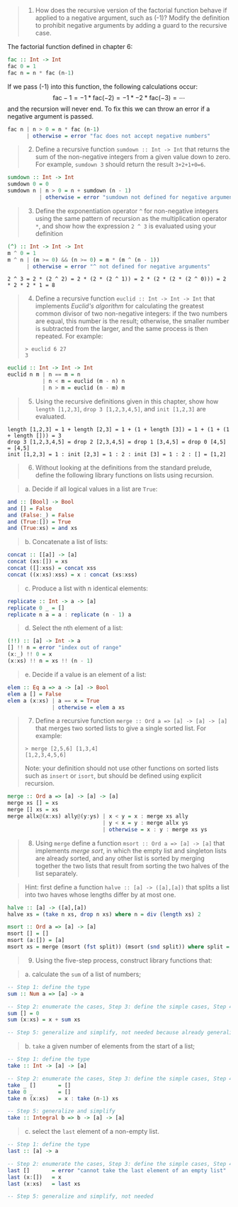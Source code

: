 > 1. How does the recursive version of the factorial function behave if applied to a negative argument, such as (-1)?  Modify the definition to prohibit negative arguments by adding a guard to the recursive case.

The factorial function defined in chapter 6:
```haskell
fac :: Int -> Int
fac 0 = 1
fac n = n * fac (n-1)
```

If we pass (-1) into this function, the following calculations occur:
$$
\text{fac} -1 = -1 * \text{fac} (-2)
= -1 * -2 * \text{fac} (-3) = \cdots
$$
and the recursion will never end.  To fix this we can throw an error if a negative argument is passed.
```haskell
fac n | n > 0 = n * fac (n-1)
      | otherwise = error "fac does not accept negative numbers"
```
> 2. Define a recursive function `sumdown :: Int -> Int` that returns the sum of the non-negative integers from a given value down to zero.  For example, `sumdown 3` should return the result `3+2+1+0=6`.

```haskell
sumdown :: Int -> Int
sumdown 0 = 0
sumdown n | n > 0 = n + sumdown (n - 1)
          | otherwise = error "sumdown not defined for negative arguments"
```
> 3. Define the exponentiation operator `^` for non-negative integers using the same pattern of recursion as the multiplication operator `*`, and show how the expression `2 ^ 3` is evaluated using your definition

```haskell
(^) :: Int -> Int -> Int
m ^ 0 = 1
m ^ n | (m >= 0) && (n >= 0) = m * (m ^ (n - 1))
      | otherwise = error "^ not defined for negative arguments"
```

```
2 ^ 3 = 2 * (2 ^ 2) = 2 * (2 * (2 ^ 1)) = 2 * (2 * (2 * (2 ^ 0))) = 2 * 2 * 2 * 1 = 8
```

> 4. Define a recursive function `euclid :: Int -> Int -> Int` that implements *Euclid's algorithm* for calculating the greatest common divisor of two non-negative integers: if the two numbers are equal, this number is the result; otherwise, the smaller number is subtracted from the larger, and the same process is then repeated.  For example:
> ```
> > euclid 6 27
> 3
> ```

```haskell
euclid :: Int -> Int -> Int
euclid n m | n == m = n
           | n < m = euclid (m - n) n
           | n > m = euclid (n - m) m
```

> 5. Using the recursive definitions given in this chapter, show how `length [1,2,3]`, `drop 3 [1,2,3,4,5]`, and `init [1,2,3]` are evaluated.

```
length [1,2,3] = 1 + length [2,3] = 1 + (1 + length [3]) = 1 + (1 + (1 + length [])) = 3
drop 3 [1,2,3,4,5] = drop 2 [2,3,4,5] = drop 1 [3,4,5] = drop 0 [4,5] = [4,5]
init [1,2,3] = 1 : init [2,3] = 1 : 2 : init [3] = 1 : 2 : [] = [1,2]
```

> 6. Without looking at the definitions from the standard prelude, define the following library functions on lists using recursion.

> a. Decide if all logical values in a list are `True`:
```haskell
and :: [Bool] -> Bool
and [] = False
and (False:_) = False
and (True:[]) = True
and (True:xs) = and xs
```
> b. Concatenate a list of lists:

```haskell
concat :: [[a]] -> [a]
concat (xs:[]) = xs 
concat ([]:xss) = concat xss
concat ((x:xs):xss) = x : concat (xs:xss)
``` 
> c. Produce a list with n identical elements:
```haskell
replicate :: Int -> a -> [a]
replicate 0 _ = []
replicate n a = a : replicate (n - 1) a
```

> d. Select the nth element of a list:

```haskell
(!!) :: [a] -> Int -> a
[] !! n = error "index out of range"
(x:_) !! 0 = x
(x:xs) !! n = xs !! (n - 1)
```

> e. Decide if a value is an element of a list:

```haskell
elem :: Eq a => a -> [a] -> Bool
elem a [] = False
elem a (x:xs) | a == x = True
              | otherwise = elem a xs
```

> 7. Define a recursive function `merge :: Ord a => [a] -> [a] -> [a]` that merges two sorted lists to give a single sorted list. For example:
> ```
> > merge [2,5,6] [1,3,4]
> [1,2,3,4,5,6]
> ```
> Note: your definition should not use other functions on sorted lists such as `insert` or `isort`, but should be defined using explicit recursion.

```haskell
merge :: Ord a => [a] -> [a] -> [a]
merge xs [] = xs
merge [] xs = xs
merge allx@(x:xs) ally@(y:ys) | x < y = x : merge xs ally 
                              | y < x = y : merge allx ys
                              | otherwise = x : y : merge xs ys
```

> 8. Using `merge` define a function `msort :: Ord a => [a] -> [a]` that implements *merge sort*, in which the empty list and singleton lists are already sorted, and any other list is sorted by merging together the two lists that result from sorting the two halves of the list separately.

>Hint: first define a function `halve :: [a] -> ([a],[a])` that splits a list into two haves whose lengths differ by at most one.
```haskell
halve :: [a] -> ([a],[a])
halve xs = (take n xs, drop n xs) where n = div (length xs) 2

msort :: Ord a => [a] -> [a]
msort [] = []
msort (a:[]) = [a]
msort xs = merge (msort (fst split)) (msort (snd split)) where split = halve xs
```

> 9. Using the five-step process, construct library functions that:

>a. calculate the `sum` of a list of numbers;
```haskell
-- Step 1: define the type
sum :: Num a => [a] -> a

-- Step 2: enumerate the cases, Step 3: define the simple cases, Step 4: define the other cases
sum [] = 0
sum (x:xs) = x + sum xs

-- Step 5: generalize and simplify, not needed because already generalized to any number

```
>b. `take` a given number of elements from the start of a list;
```haskell
-- Step 1: define the type
take :: Int -> [a] -> [a]

-- Step 2: enumerate the cases, Step 3: define the simple cases, Step 4: define the other cases
take _ []       = [] 
take 0 _        = []
take n (x:xs)   = x : take (n-1) xs

-- Step 5: generalize and simplify
take :: Integral b => b -> [a] -> [a]
```
>c. select the `last` element of a non-empty list.
```haskell
-- Step 1: define the type
last :: [a] -> a 

-- Step 2: enumerate the cases, Step 3: define the simple cases, Step 4: define the other cases
last []       = error "cannot take the last element of an empty list" 
last (x:[])   = x 
last (x:xs)   = last xs 

-- Step 5: generalize and simplify, not needed
```